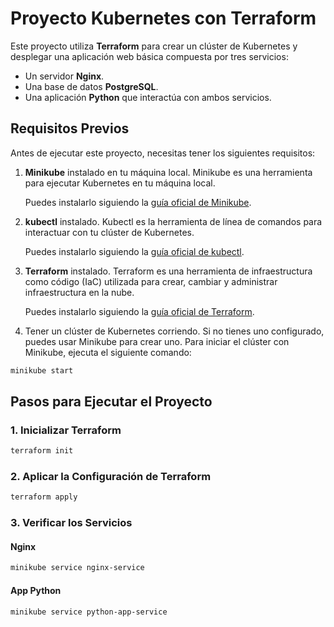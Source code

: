 # Proyecto Kubernetes con Terraform

Este proyecto utiliza **Terraform** para crear un clúster de Kubernetes y desplegar una aplicación web básica compuesta por tres servicios:

- Un servidor **Nginx**.
- Una base de datos **PostgreSQL**.
- Una aplicación **Python** que interactúa con ambos servicios.

## Requisitos Previos

Antes de ejecutar este proyecto, necesitas tener los siguientes requisitos:

1. **Minikube** instalado en tu máquina local. Minikube es una herramienta para ejecutar Kubernetes en tu máquina local.
   
   Puedes instalarlo siguiendo la [guía oficial de Minikube](https://minikube.sigs.k8s.io/docs/).

2. **kubectl** instalado. Kubectl es la herramienta de línea de comandos para interactuar con tu clúster de Kubernetes.

   Puedes instalarlo siguiendo la [guía oficial de kubectl](https://kubernetes.io/docs/tasks/tools/install-kubectl/).

3. **Terraform** instalado. Terraform es una herramienta de infraestructura como código (IaC) utilizada para crear, cambiar y administrar infraestructura en la nube.

   Puedes instalarlo siguiendo la [guía oficial de Terraform](https://www.terraform.io/docs/cli/install).

4. Tener un clúster de Kubernetes corriendo. Si no tienes uno configurado, puedes usar Minikube para crear uno. Para iniciar el clúster con Minikube, ejecuta el siguiente comando:

```bash
minikube start
```

   ## Pasos para Ejecutar el Proyecto
   ### 1. Inicializar Terraform

```bash
terraform init
```

 ### 2. Aplicar la Configuración de Terraform

```bash
terraform apply
```

 ### 3. Verificar los Servicios
 #### Nginx

```bash
minikube service nginx-service
```

 #### App Python

```bash
minikube service python-app-service
```
